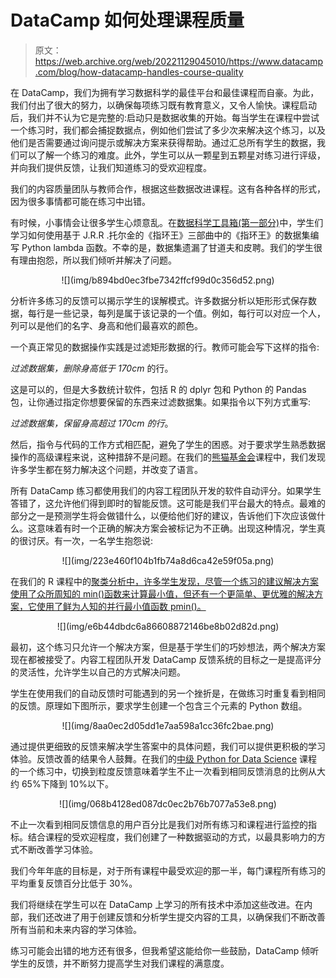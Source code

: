 # DataCamp 如何处理课程质量

> 原文：<https://web.archive.org/web/20221129045010/https://www.datacamp.com/blog/how-datacamp-handles-course-quality>

在 DataCamp，我们为拥有学习数据科学的最佳平台和最佳课程而自豪。为此，我们付出了很大的努力，以确保每项练习既有教育意义，又令人愉快。课程启动后，我们并不认为它是完整的:启动只是数据收集的开始。每当学生在课程中尝试一个练习时，我们都会捕捉数据点，例如他们尝试了多少次来解决这个练习，以及他们是否需要通过询问提示或解决方案来获得帮助。通过汇总所有学生的数据，我们可以了解一个练习的难度。此外，学生可以从一颗星到五颗星对练习进行评级，并向我们提供反馈，让我们知道练习的受欢迎程度。

我们的内容质量团队与教师合作，根据这些数据改进课程。这有各种各样的形式，因为很多事情都可能在练习中出错。

有时候，小事情会让很多学生心烦意乱。在[数据科学工具箱(第一部分)](https://web.archive.org/web/20220817160804/https://www.datacamp.com/courses/python-data-science-toolbox-part-1)中，学生们学习如何使用基于 J.R.R .托尔金的《指环王》三部曲中的《指环王》的数据集编写 Python lambda 函数。不幸的是，数据集遗漏了甘道夫和皮聘。我们的学生很有理由抱怨，所以我们倾听并解决了问题。

<center>![](img/b894bd0ec3fbe7342ffcf99d0c356d52.png)</center>

分析许多练习的反馈可以揭示学生的误解模式。许多数据分析以矩形形式保存数据，每行是一些记录，每列是属于该记录的一个值。例如，每行可以对应一个人，列可以是他们的名字、身高和他们最喜欢的颜色。

一个真正常见的数据操作实践是过滤矩形数据的行。教师可能会写下这样的指令:

*过滤数据集，删除身高低于 170cm* 的行。

这是可以的，但是大多数统计软件，包括 R 的 dplyr 包和 Python 的 Pandas 包，让你通过指定你想要保留的东西来过滤数据集。如果指令以下列方式重写:

*过滤数据集，保留身高超过 170cm 的行*。

然后，指令与代码的工作方式相匹配，避免了学生的困惑。对于要求学生熟悉数据操作的高级课程来说，这种措辞不是问题。在我们的[熊猫基金会](https://web.archive.org/web/20220817160804/https://www.datacamp.com/courses/pandas-foundations)课程中，我们发现许多学生都在努力解决这个问题，并改变了语言。

所有 DataCamp 练习都使用我们的内容工程团队开发的软件自动评分。如果学生答错了，这允许他们得到即时的智能反馈。这可能是我们平台最大的特点。最难的部分之一是预测学生将会做错什么，以便给他们好的建议，告诉他们下次应该做什么。这意味着有时一个正确的解决方案会被标记为不正确。出现这种情况，学生真的很讨厌。有一次，一名学生抱怨说:

<center>![](img/223e460f104b1fb74a8d6ca42e59f05a.png)</center>

在我们的 R 课程中的[聚类分析中，许多学生发现，尽管一个练习的建议解决方案使用了众所周知的 min()函数来计算最小值，但还有一个更简单、更优雅的解决方案，它使用了鲜为人知的并行最小值函数 pmin()。](https://web.archive.org/web/20220817160804/https://www.datacamp.com/courses/cluster-analysis-in-r)

<center>![](img/e6b44dbdc6a86608872146be8b02d82d.png)</center>

最初，这个练习只允许一个解决方案，但是基于学生们的巧妙想法，两个解决方案现在都被接受了。内容工程团队开发 DataCamp 反馈系统的目标之一是提高评分的灵活性，允许学生以自己的方式解决问题。

学生在使用我们的自动反馈时可能遇到的另一个挫折是，在做练习时重复看到相同的反馈。原理如下图所示，要求学生创建一个包含三个元素的 Python 数组。

<center>![](img/8aa0ec2d05dd1e7aa598a1cc36fc2bae.png)</center>

通过提供更细致的反馈来解决学生答案中的具体问题，我们可以提供更积极的学习体验。反馈改善的结果令人鼓舞。在我们的[中级 Python for Data Science](https://web.archive.org/web/20220817160804/https://www.datacamp.com/courses/intermediate-python-for-data-science) 课程的一个练习中，切换到粒度反馈意味着学生不止一次看到相同反馈消息的比例从大约 65%下降到 10%以下。

<center>![](img/068b4128ed087dc0ec2b76b7077a53e8.png)</center>

不止一次看到相同反馈信息的用户百分比是我们对所有练习和课程进行监控的指标。结合课程的受欢迎程度，我们创建了一种数据驱动的方式，以最具影响力的方式不断改善学习体验。

我们今年年底的目标是，对于所有课程中最受欢迎的那一半，每门课程所有练习的平均重复反馈百分比低于 30%。

我们将继续在学生可以在 DataCamp 上学习的所有技术中添加这些改进。在内部，我们还改进了用于创建反馈和分析学生提交内容的工具，以确保我们不断改善所有当前和未来内容的学习体验。

练习可能会出错的地方还有很多，但我希望这能给你一些鼓励，DataCamp 倾听学生的反馈，并不断努力提高学生对我们课程的满意度。